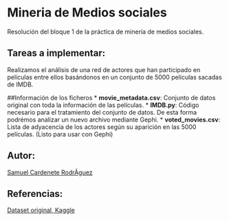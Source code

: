 # Mineria de Medios sociales

Resolución del bloque 1 de la práctica de minería de medios sociales.

## Tareas a implementar:

Realizamos el análisis de una red de actores que han participado en películas entre ellos basándonos en un conjunto de 5000 películas sacadas de IMDB.

##Información de los ficheros
	 * **movie_metadata.csv**: Conjunto de datos original con toda la información de las películas.
	 * **IMDB.py**: Código necesario para el tratamiento del conjunto de datos. De esta forma podrémos analizar un nuevo archivo mediante Gephi.
	 * **voted_movies.csv**: Lista de adyacencia de los actores según su aparición en las 5000 películas. (Listo para usar con Gephi)

## Autor:

[Samuel Cardenete RodrÃ­guez](https://github.com/sagmua)

## Referencias:

[Dataset original, Kaggle](https://www.kaggle.com/carolzhangdc/imdb-5000-movie-dataset)

